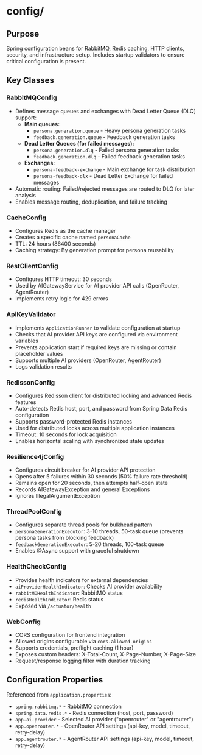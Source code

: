 # config/

## Purpose
Spring configuration beans for RabbitMQ, Redis caching, HTTP clients, security, and infrastructure setup.
Includes startup validators to ensure critical configuration is present.

## Key Classes

### RabbitMQConfig
- Defines message queues and exchanges with Dead Letter Queue (DLQ) support:
  - **Main queues:**
    - `persona.generation.queue` - Heavy persona generation tasks
    - `feedback.generation.queue` - Feedback generation tasks
  - **Dead Letter Queues (for failed messages):**
    - `persona.generation.dlq` - Failed persona generation tasks
    - `feedback.generation.dlq` - Failed feedback generation tasks
  - **Exchanges:**
    - `persona-feedback-exchange` - Main exchange for task distribution
    - `persona-feedback-dlx` - Dead Letter Exchange for failed messages
- Automatic routing: Failed/rejected messages are routed to DLQ for later analysis
- Enables message routing, deduplication, and failure tracking

### CacheConfig
- Configures Redis as the cache manager
- Creates a specific cache named `personaCache`
- TTL: 24 hours (86400 seconds)
- Caching strategy: By generation prompt for persona reusability

### RestClientConfig
- Configures HTTP timeout: 30 seconds
- Used by AIGatewayService for AI provider API calls (OpenRouter, AgentRouter)
- Implements retry logic for 429 errors

### ApiKeyValidator
- Implements `ApplicationRunner` to validate configuration at startup
- Checks that AI provider API keys are configured via environment variables
- Prevents application start if required keys are missing or contain placeholder values
- Supports multiple AI providers (OpenRouter, AgentRouter)
- Logs validation results

### RedissonConfig
- Configures Redisson client for distributed locking and advanced Redis features
- Auto-detects Redis host, port, and password from Spring Data Redis configuration
- Supports password-protected Redis instances
- Used for distributed locks across multiple application instances
- Timeout: 10 seconds for lock acquisition
- Enables horizontal scaling with synchronized state updates

### Resilience4jConfig
- Configures circuit breaker for AI provider API protection
- Opens after 5 failures within 30 seconds (50% failure rate threshold)
- Remains open for 20 seconds, then attempts half-open state
- Records AIGatewayException and general Exceptions
- Ignores IllegalArgumentException

### ThreadPoolConfig
- Configures separate thread pools for bulkhead pattern
- `personaGenerationExecutor`: 3-10 threads, 50-task queue (prevents persona tasks from blocking feedback)
- `feedbackGenerationExecutor`: 5-20 threads, 100-task queue
- Enables @Async support with graceful shutdown

### HealthCheckConfig
- Provides health indicators for external dependencies
- `aiProviderHealthIndicator`: Checks AI provider availability
- `rabbitMQHealthIndicator`: RabbitMQ status
- `redisHealthIndicator`: Redis status
- Exposed via `/actuator/health`

### WebConfig
- CORS configuration for frontend integration
- Allowed origins configurable via `cors.allowed-origins`
- Supports credentials, preflight caching (1 hour)
- Exposes custom headers: X-Total-Count, X-Page-Number, X-Page-Size
- Request/response logging filter with duration tracking

## Configuration Properties
Referenced from `application.properties`:
- `spring.rabbitmq.*` - RabbitMQ connection
- `spring.data.redis.*` - Redis connection (host, port, password)
- `app.ai.provider` - Selected AI provider ("openrouter" or "agentrouter")
- `app.openrouter.*` - OpenRouter API settings (api-key, model, timeout, retry-delay)
- `app.agentrouter.*` - AgentRouter API settings (api-key, model, timeout, retry-delay)
